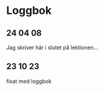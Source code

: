 Loggbok
===================

24 04 08
-----------------------
Jag skriver här i slutet på lektionen...

23 10 23
----------------------
fixat med loggbok